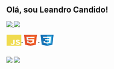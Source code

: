 ## Olá, sou Leandro Candido!
<div>
  <a href="https://github.com/leandrolccs">
  <img height="180em" src="https://github-readme-stats.vercel.app/api?username=leandrolccs&show_icons=true&theme=midnight-purple">
  <img height="180em" src="https://github-readme-stats.vercel.app/api/top-langs/?username=leandrolccs&layout=compact&langs_count=8&theme=midnight-purple">
</div>

<div style="display: inline_block"><br>
  <img align="center" alt="Rafa-Js" height="30" width="40" src="https://raw.githubusercontent.com/devicons/devicon/master/icons/javascript/javascript-plain.svg">
  <img align="center" alt="Rafa-HTML" height="30" width="40" src="https://raw.githubusercontent.com/devicons/devicon/master/icons/html5/html5-original.svg">
  <img align="center" alt="Rafa-CSS" height="30" width="40" src="https://raw.githubusercontent.com/devicons/devicon/master/icons/css3/css3-original.svg">
</div>
  
  ##
 
<div> 
 <a href="mailto:leandro.lccs@gmail.com"><img src="https://img.shields.io/badge/-Gmail-%23333?style=for-the-badge&logo=gmail&logoColor=white" target="_blank"></a>
 <a href="https://www.linkedin.com/in/leandro-candido-lccs" target="_blank"><img src="https://img.shields.io/badge/-LinkedIn-%230077B5?style=for-the-badge&logo=linkedin&logoColor=white" target="_blank"></a> 
  
</div>
